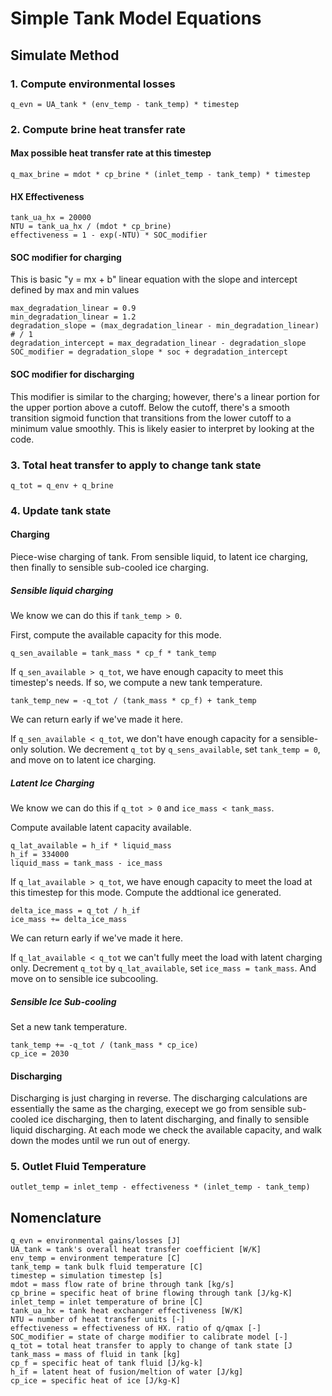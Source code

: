 # Simple Tank Model Equations

## Simulate Method

### 1. Compute environmental losses

```text
q_evn = UA_tank * (env_temp - tank_temp) * timestep
```

### 2. Compute brine heat transfer rate

#### Max possible heat transfer rate at this timestep
```text
q_max_brine = mdot * cp_brine * (inlet_temp - tank_temp) * timestep
```

#### HX Effectiveness
```text
tank_ua_hx = 20000
NTU = tank_ua_hx / (mdot * cp_brine)
effectiveness = 1 - exp(-NTU) * SOC_modifier
```

#### SOC modifier for charging

This is basic "y = mx + b" linear equation with the slope and intercept defined by max and min values
```text
max_degradation_linear = 0.9
min_degradation_linear = 1.2
degradation_slope = (max_degradation_linear - min_degradation_linear)  # / 1
degradation_intercept = max_degradation_linear - degradation_slope
SOC_modifier = degradation_slope * soc + degradation_intercept
```

#### SOC modifier for discharging
This modifier is similar to the charging; however, there's a linear portion for the upper portion above a cutoff. Below the cutoff, there's a smooth transition sigmoid function that transitions from the lower cutoff to a minimum value smoothly. This is likely easier to interpret by looking at the code.

### 3. Total heat transfer to apply to change tank state

```text
q_tot = q_env + q_brine
```

### 4. Update tank state

#### Charging

Piece-wise charging of tank. From sensible liquid, to latent ice charging, then finally to sensible sub-cooled ice charging.

##### Sensible liquid charging

We know we can do this if `tank_temp > 0`.

First, compute the available capacity for this mode.

```text
q_sen_available = tank_mass * cp_f * tank_temp
```

If `q_sen_available > q_tot`, we have enough capacity to meet this timestep's needs. If so, we compute a new tank temperature.
```text
tank_temp_new = -q_tot / (tank_mass * cp_f) + tank_temp
```

We can return early if we've made it here.

If `q_sen_available < q_tot`, we don't have enough capacity for a sensible-only solution. We decrement `q_tot` by `q_sens_available`, set `tank_temp = 0`, and move on to latent ice charging.

##### Latent Ice Charging

We know we can do this if `q_tot > 0` and `ice_mass < tank_mass`.

Compute available latent capacity available.

```text
q_lat_available = h_if * liquid_mass
h_if = 334000
liquid_mass = tank_mass - ice_mass
```

If `q_lat_available > q_tot`, we have enough capacity to meet the load at this timestep for this mode. Compute the addtional ice generated.

```text
delta_ice_mass = q_tot / h_if
ice_mass += delta_ice_mass
```

We can return early if we've made it here.

If `q_lat_available < q_tot` we can't fully meet the load with latent charging only. Decrement `q_tot` by `q_lat_available`, set `ice_mass = tank_mass`. And move on to sensible ice subcooling.

##### Sensible Ice Sub-cooling

Set a new tank temperature.

```text
tank_temp += -q_tot / (tank_mass * cp_ice)
cp_ice = 2030 
```

#### Discharging

Discharging is just charging in reverse. The discharging calculations are essentially the same as the charging, execept we go from sensible sub-cooled ice discharging, then to latent discharging, and finally to sensible liquid discharging. At each mode we check the available capacity, and walk down the modes until we run out of energy.

### 5. Outlet Fluid Temperature

```text
outlet_temp = inlet_temp - effectiveness * (inlet_temp - tank_temp)
```

## Nomenclature
```text
q_evn = environmental gains/losses [J]
UA_tank = tank's overall heat transfer coefficient [W/K]
env_temp = environment temperature [C]
tank_temp = tank bulk fluid temperature [C]
timestep = simulation timestep [s]
mdot = mass flow rate of brine through tank [kg/s]
cp_brine = specific heat of brine flowing through tank [J/kg-K]
inlet_temp = inlet temperature of brine [C]
tank_ua_hx = tank heat exchanger effectiveness [W/K]
NTU = number of heat transfer units [-]
effectiveness = effectiveness of HX. ratio of q/qmax [-]
SOC_modifier = state of charge modifier to calibrate model [-]
q_tot = total heat transfer to apply to change of tank state [J
tank_mass = mass of fluid in tank [kg]
cp_f = specific heat of tank fluid [J/kg-k]
h_if = latent heat of fusion/meltion of water [J/kg]
cp_ice = specific heat of ice [J/kg-K]
```

